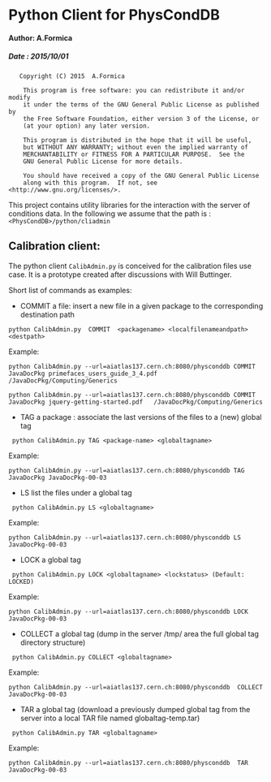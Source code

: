 #       Python Client for PhysCondDB      
#### Author: A.Formica      
##### Date : 2015/10/01 

```
   Copyright (C) 2015  A.Formica

    This program is free software: you can redistribute it and/or modify
    it under the terms of the GNU General Public License as published by
    the Free Software Foundation, either version 3 of the License, or
    (at your option) any later version.

    This program is distributed in the hope that it will be useful,
    but WITHOUT ANY WARRANTY; without even the implied warranty of
    MERCHANTABILITY or FITNESS FOR A PARTICULAR PURPOSE.  See the
    GNU General Public License for more details.

    You should have received a copy of the GNU General Public License
    along with this program.  If not, see <http://www.gnu.org/licenses/>.
```

This project contains utility libraries for the interaction with the server of conditions data. In the following we assume that the path is : `<PhysCondDB>/python/cliadmin`

## Calibration client:

The python client `CalibAdmin.py` is conceived for the calibration files use case. It is a prototype created after discussions with Will Buttinger.

Short list of commands as examples:

* COMMIT a file: insert a new file in a given package to the corresponding destination path
```   
python CalibAdmin.py  COMMIT  <packagename> <localfilenameandpath> <destpath>
```   
Example:
```   
python CalibAdmin.py --url=aiatlas137.cern.ch:8080/physconddb COMMIT JavaDocPkg primefaces_users_guide_3_4.pdf   /JavaDocPkg/Computing/Generics
```
```
python CalibAdmin.py --url=aiatlas137.cern.ch:8080/physconddb COMMIT JavaDocPkg jquery-getting-started.pdf   /JavaDocPkg/Computing/Generics
```

* TAG a package : associate the last versions of the files to a (new) global tag
``` 
 python CalibAdmin.py TAG <package-name> <globaltagname>
```
Example:
```
python CalibAdmin.py --url=aiatlas137.cern.ch:8080/physconddb TAG JavaDocPkg JavaDocPkg-00-03
```
* LS list the files under a global tag
``` 
 python CalibAdmin.py LS <globaltagname>
```
Example:
```
python CalibAdmin.py --url=aiatlas137.cern.ch:8080/physconddb LS JavaDocPkg-00-03
```
* LOCK a global tag
``` 
 python CalibAdmin.py LOCK <globaltagname> <lockstatus> (Default: LOCKED)
```
Example:
```
python CalibAdmin.py --url=aiatlas137.cern.ch:8080/physconddb LOCK JavaDocPkg-00-03
```

* COLLECT a global tag (dump in the server /tmp/ area the full global tag directory structure)
``` 
 python CalibAdmin.py COLLECT <globaltagname> 
```
Example:
```
python CalibAdmin.py --url=aiatlas137.cern.ch:8080/physconddb  COLLECT JavaDocPkg-00-03
```

* TAR a global tag (download a previously dumped global tag from the server into a local TAR file named globaltag-temp.tar)
``` 
 python CalibAdmin.py TAR <globaltagname> 
```
Example:
```
python CalibAdmin.py --url=aiatlas137.cern.ch:8080/physconddb  TAR JavaDocPkg-00-03
```